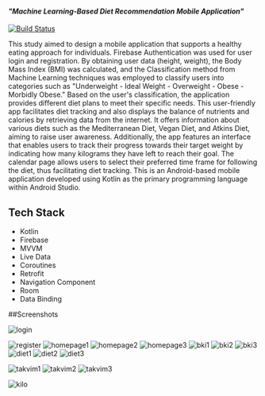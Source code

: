 
#### **_"Machine Learning-Based Diet Recommendation Mobile Application"_**




[![Build Status](https://travis-ci.org/joemccann/dillinger.svg?branch=master)](https://travis-ci.org/joemccann/dillinger)

This study aimed to design a mobile application that supports a healthy eating approach for individuals. Firebase Authentication was used for user login and registration. By obtaining user data (height, weight), the Body Mass Index (BMI) was calculated, and the Classification method from Machine Learning techniques was employed to classify users into categories such as "Underweight - Ideal Weight - Overweight - Obese - Morbidly Obese." Based on the user's classification, the application provides different diet plans to meet their specific needs. This user-friendly app facilitates diet tracking and also displays the balance of nutrients and calories by retrieving data from the internet. It offers information about various diets such as the Mediterranean Diet, Vegan Diet, and Atkins Diet, aiming to raise user awareness. Additionally, the app features an interface that enables users to track their progress towards their target weight by indicating how many kilograms they have left to reach their goal. The calendar page allows users to select their preferred time frame for following the diet, thus facilitating diet tracking. This is an Android-based mobile application developed using Kotlin as the primary programming language within Android Studio.


## Tech Stack
- Kotlin
- Firebase
- MVVM
- Live Data
- Coroutines
- Retrofit
- Navigation Component
- Room
- Data Binding

  
 ##Screenshots


![login](https://github.com/buserumeysa/DiyetOnerim/assets/110297542/fb92b876-4406-4903-a5d4-4cb283305fcc)

![register](https://github.com/buserumeysa/DiyetOnerim/assets/110297542/852d70ca-ca85-47d1-948b-53977b079e28)
![homepage1](https://github.com/buserumeysa/DiyetOnerim/assets/110297542/da53d77c-0c0f-4a74-af68-79277584a737)
![homepage2](https://github.com/buserumeysa/DiyetOnerim/assets/110297542/151ba811-5f75-4110-992c-a119e0cb52c1)
![homepage3](https://github.com/buserumeysa/DiyetOnerim/assets/110297542/0536c83c-52dc-4a0b-b5bd-f9cf5bd21ef3)
![bki1](https://github.com/buserumeysa/DiyetOnerim/assets/110297542/78e9694d-d198-4e3d-9730-0f743d40fa7b)
![bki2](https://github.com/buserumeysa/DiyetOnerim/assets/110297542/6c9b525c-8de8-4d82-8864-9afb46fb5f6f)
![bki3](https://github.com/buserumeysa/DiyetOnerim/assets/110297542/818aef12-8c09-45ac-a314-da1734c03c58)
![diet1](https://github.com/buserumeysa/DiyetOnerim/assets/110297542/6d48be5f-9953-4b18-b192-a6a6cb36c59a)
![diet2](https://github.com/buserumeysa/DiyetOnerim/assets/110297542/a50efd6d-8273-472b-b5f2-a7a289d6e390)
![diet3](https://github.com/buserumeysa/DiyetOnerim/assets/110297542/5b3e675f-8e3c-4268-8bed-0569e3112f24)

![takvim1](https://github.com/buserumeysa/DiyetOnerim/assets/110297542/de8dfd33-550b-4602-b452-484a06dd0266)
![takvim2](https://github.com/buserumeysa/DiyetOnerim/assets/110297542/dc84ab65-36e0-43fb-ba18-c3afc6dc3e56)
![takvim3](https://github.com/buserumeysa/DiyetOnerim/assets/110297542/ebd6c289-ce9b-4ed0-b482-fcdf47cb3f79)

![kilo](https://github.com/buserumeysa/DiyetOnerim/assets/110297542/e80cdb7d-5d79-4d97-bdc8-76291c552e44)


